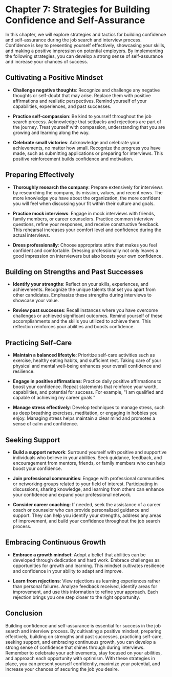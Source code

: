 Chapter 7: Strategies for Building Confidence and Self-Assurance
================================================================

In this chapter, we will explore strategies and tactics for building confidence and self-assurance during the job search and interview process. Confidence is key to presenting yourself effectively, showcasing your skills, and making a positive impression on potential employers. By implementing the following strategies, you can develop a strong sense of self-assurance and increase your chances of success.

Cultivating a Positive Mindset
------------------------------

* **Challenge negative thoughts**: Recognize and challenge any negative thoughts or self-doubt that may arise. Replace them with positive affirmations and realistic perspectives. Remind yourself of your capabilities, experiences, and past successes.

* **Practice self-compassion**: Be kind to yourself throughout the job search process. Acknowledge that setbacks and rejections are part of the journey. Treat yourself with compassion, understanding that you are growing and learning along the way.

* **Celebrate small victories**: Acknowledge and celebrate your achievements, no matter how small. Recognize the progress you have made, such as submitting applications or preparing for interviews. This positive reinforcement builds confidence and motivation.

Preparing Effectively
---------------------

* **Thoroughly research the company**: Prepare extensively for interviews by researching the company, its mission, values, and recent news. The more knowledge you have about the organization, the more confident you will feel when discussing your fit within their culture and goals.

* **Practice mock interviews**: Engage in mock interviews with friends, family members, or career counselors. Practice common interview questions, refine your responses, and receive constructive feedback. This rehearsal increases your comfort level and confidence during the actual interviews.

* **Dress professionally**: Choose appropriate attire that makes you feel confident and comfortable. Dressing professionally not only leaves a good impression on interviewers but also boosts your own confidence.

Building on Strengths and Past Successes
----------------------------------------

* **Identify your strengths**: Reflect on your skills, experiences, and achievements. Recognize the unique talents that set you apart from other candidates. Emphasize these strengths during interviews to showcase your value.

* **Review past successes**: Recall instances where you have overcome challenges or achieved significant outcomes. Remind yourself of these accomplishments and the skills you utilized to achieve them. This reflection reinforces your abilities and boosts confidence.

Practicing Self-Care
--------------------

* **Maintain a balanced lifestyle**: Prioritize self-care activities such as exercise, healthy eating habits, and sufficient rest. Taking care of your physical and mental well-being enhances your overall confidence and resilience.

* **Engage in positive affirmations**: Practice daily positive affirmations to boost your confidence. Repeat statements that reinforce your worth, capabilities, and potential for success. For example, "I am qualified and capable of achieving my career goals."

* **Manage stress effectively**: Develop techniques to manage stress, such as deep breathing exercises, meditation, or engaging in hobbies you enjoy. Managing stress helps maintain a clear mind and promotes a sense of calm and confidence.

Seeking Support
---------------

* **Build a support network**: Surround yourself with positive and supportive individuals who believe in your abilities. Seek guidance, feedback, and encouragement from mentors, friends, or family members who can help boost your confidence.

* **Join professional communities**: Engage with professional communities or networking groups related to your field of interest. Participating in discussions, sharing knowledge, and learning from others can enhance your confidence and expand your professional network.

* **Consider career coaching**: If needed, seek the assistance of a career coach or counselor who can provide personalized guidance and support. They can help you identify your strengths, address any areas of improvement, and build your confidence throughout the job search process.

Embracing Continuous Growth
---------------------------

* **Embrace a growth mindset**: Adopt a belief that abilities can be developed through dedication and hard work. Embrace challenges as opportunities for growth and learning. This mindset cultivates resilience and confidence in your ability to adapt and improve.

* **Learn from rejections**: View rejections as learning experiences rather than personal failures. Analyze feedback received, identify areas for improvement, and use this information to refine your approach. Each rejection brings you one step closer to the right opportunity.

Conclusion
----------

Building confidence and self-assurance is essential for success in the job search and interview process. By cultivating a positive mindset, preparing effectively, building on strengths and past successes, practicing self-care, seeking support, and embracing continuous growth, you can develop a strong sense of confidence that shines through during interviews. Remember to celebrate your achievements, stay focused on your abilities, and approach each opportunity with optimism. With these strategies in place, you can present yourself confidently, maximize your potential, and increase your chances of securing the job you desire.
